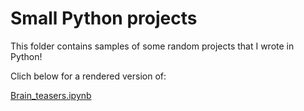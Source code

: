Small Python projects
===================
This folder contains samples of some random projects that I wrote in Python!

Clich below for a rendered version of:

<a href="http://nbviewer.ipython.org/github/Prim8/Python_fun/blob/master/Brain_teasers.ipynb" target="_blank">Brain_teasers.ipynb</a>